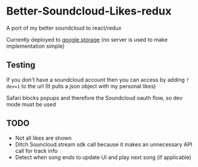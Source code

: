 # Better-Soundcloud-Likes-redux
A port of my better soundcloud to react/redux

Currently deployed to [google storage](https://storage.googleapis.com/better-soundcloud-callback.appspot.com/index.html) (no server is used to make implementation simple)

## Testing
If you don't have a soundcloud account then you can access by adding `?dev=1` to the url (It pulls a json object with my personal likes)

Safari blocks popups and therefore the Soundcloud oauth flow, so dev mode must be used

## TODO
* Not all likes are shown
* Ditch Souncloud.stream sdk call because it makes an unnecessary API call for track info
* Detect when song ends to update UI and play next song (if applicable)
